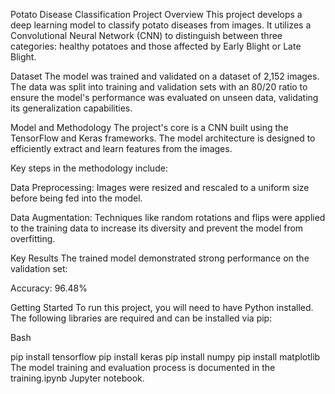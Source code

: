 Potato Disease Classification
Project Overview
This project develops a deep learning model to classify potato diseases from images. It utilizes a Convolutional Neural Network (CNN) to distinguish between three categories: healthy potatoes and those affected by Early Blight or Late Blight.

Dataset
The model was trained and validated on a dataset of 2,152 images. The data was split into training and validation sets with an 80/20 ratio to ensure the model's performance was evaluated on unseen data, validating its generalization capabilities.

Model and Methodology
The project's core is a CNN built using the TensorFlow and Keras frameworks. The model architecture is designed to efficiently extract and learn features from the images.

Key steps in the methodology include:

Data Preprocessing: Images were resized and rescaled to a uniform size before being fed into the model.

Data Augmentation: Techniques like random rotations and flips were applied to the training data to increase its diversity and prevent the model from overfitting.

Key Results
The trained model demonstrated strong performance on the validation set:

Accuracy: 96.48%

Getting Started
To run this project, you will need to have Python installed. The following libraries are required and can be installed via pip:

Bash

pip install tensorflow
pip install keras
pip install numpy
pip install matplotlib
The model training and evaluation process is documented in the training.ipynb Jupyter notebook.

